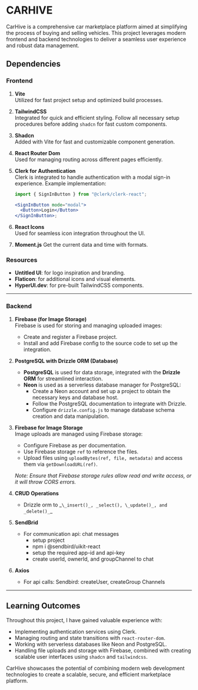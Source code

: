 # CARHIVE

CarHive is a comprehensive car marketplace platform aimed at simplifying the process of buying and selling vehicles. This project leverages modern frontend and backend technologies to deliver a seamless user experience and robust data management.

## Dependencies

### Frontend

1. **Vite**  
   Utilized for fast project setup and optimized build processes.

2. **TailwindCSS**  
   Integrated for quick and efficient styling. Follow all necessary setup procedures before adding `shadcn` for fast custom components.

3. **Shadcn**  
   Added with Vite for fast and customizable component generation.

4. **React Router Dom**  
   Used for managing routing across different pages efficiently.

5. **Clerk for Authentication**  
   Clerk is integrated to handle authentication with a modal sign-in experience. Example implementation:

   ```jsx
   import { SignInButton } from "@clerk/clerk-react";

   <SignInButton mode="modal">
     <Button>Login</Button>
   </SignInButton>;
   ```

6. **React Icons**  
   Used for seamless icon integration throughout the UI.

7. **Moment.js** Get the current data and time with formats.

### Resources

- **Untitled UI**: for logo inspiration and branding.
- **Flaticon**: for additional icons and visual elements.
- **HyperUI.dev**: for pre-built TailwindCSS components.

---

### Backend

1. **Firebase (for Image Storage)**  
   Firebase is used for storing and managing uploaded images:

   - Create and register a Firebase project.
   - Install and add Firebase config to the source code to set up the integration.

2. **PostgreSQL with Drizzle ORM (Database)**

   - **PostgreSQL** is used for data storage, integrated with the **Drizzle ORM** for streamlined interaction.
   - **Neon** is used as a serverless database manager for PostgreSQL:
     - Create a Neon account and set up a project to obtain the necessary keys and database host.
     - Follow the PostgreSQL documentation to integrate with Drizzle.
     - Configure `drizzle.config.js` to manage database schema creation and data manipulation.

3. **Firebase for Image Storage**  
   Image uploads are managed using Firebase storage:

   - Configure Firebase as per documentation.
   - Use Firebase storage `ref` to reference the files.
   - Upload files using `uploadBytes(ref, file, metadata)` and access them via `getDownloadURL(ref)`.

   _Note: Ensure that Firebase storage rules allow read and write access, or it will throw CORS errors._

4. **CRUD Operations**

   - Drizzle orm to _`\_insert()_, _select(), \_update()_, and _delete()_`\_

5. **SendBrid**

   - For communication api: chat messages
     - setup project
     - npm i @sendbird/uikit-react
     - setup the required app-id and api-key
     - create userId, ownerId, and groupChannel to chat

6. **Axios**
   - For api calls: Sendbird: createUser, createGroup Channels

---

## Learning Outcomes

Throughout this project, I have gained valuable experience with:

- Implementing authentication services using Clerk.
- Managing routing and state transitions with `react-router-dom`.
- Working with serverless databases like Neon and PostgreSQL.
- Handling file uploads and storage with Firebase, combined with creating scalable user interfaces using `shadcn` and `tailwindcss`.

CarHive showcases the potential of combining modern web development technologies to create a scalable, secure, and efficient marketplace platform.
